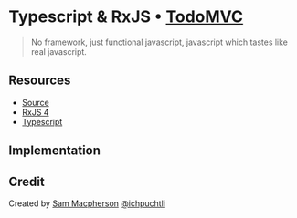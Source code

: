 # Typescript & RxJS • [TodoMVC](http://todomvc.com)

> No framework, just functional javascript, javascript which tastes like real javascript.

## Resources

- [Source](http://github.com/ichpuchtli/rxjs-typescript-todomvc)
- [RxJS 4](http://github.com/Reactive-Extensions/RxJS)
- [Typescript](http://github.com/Microsoft/typescript)

## Implementation

## Credit

Created by [Sam Macpherson](http://github.com/ichpuchtli) [@ichpuchtli](http://twitter.com/ichpuchtli) 
